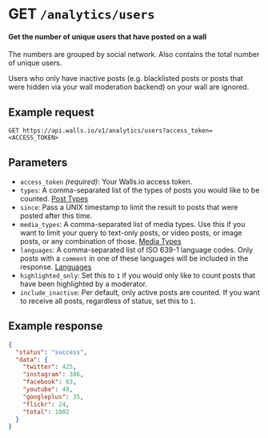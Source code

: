 # GET `/analytics/users`

#### Get the number of unique users that have posted on a wall

The numbers are grouped by social network. Also contains the total number of unique users.

Users who only have inactive posts (e.g. blacklisted posts or posts that were hidden via your wall moderation backend) on your wall are ignored.

## Example request
```
GET https://api.walls.io/v1/analytics/users?access_token=<ACCESS_TOKEN>
```

## Parameters
- `access_token` *(required)*: Your Walls.io access token.
- `types`: A comma-separated list of the types of posts you would like to be counted. [Post Types]
- `since`: Pass a UNIX timestamp to limit the result to posts that were posted after this time.
- `media_types`: A comma-separated list of media types. Use this if you want to limit your query to text-only posts, or video posts, or image posts, or any combination of those. [Media Types]
- `languages`: A comma-separated list of ISO 639-1 language codes. Only posts with a `comment` in one of these languages will be included in the response. [Languages]
- `highlighted_only`: Set this to `1` if you would only like to count posts that have been highlighted by a moderator.
- `include_inactive`: Per default, only active posts are counted. If you want to receive all posts, regardless of status, set this to `1`.

## Example response

```json
{
  "status": "success",
  "data": {
    "twitter": 425,
    "instagram": 386,
    "facebook": 83,
    "youtube": 49,
    "googleplus": 35,
    "flickr": 24,
    "total": 1002
  }
}
```

[Languages]: ../Languages.md "List of possible languages and language codes"
[Media Types]: ../Media_Types.md "List of media types"
[Post Types]: ../Post_Types.md "List of possible post types"
